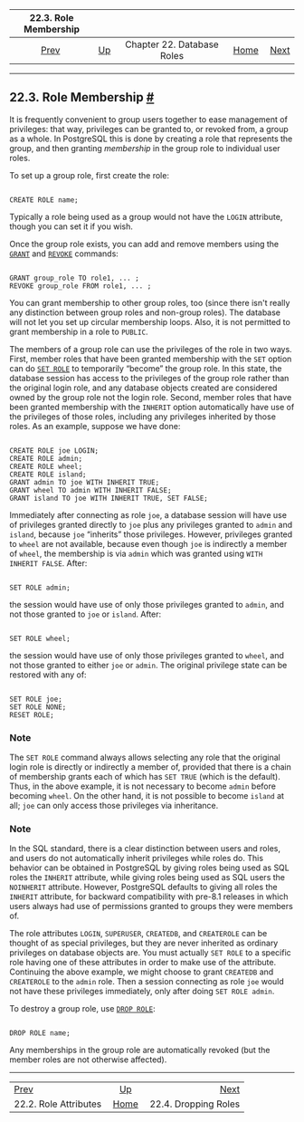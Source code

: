 <!--?xml version="1.0" encoding="UTF-8" standalone="no"?-->

|                 22.3. Role Membership                 |                                                    |                            |                                                       |                                                   |
| :---------------------------------------------------: | :------------------------------------------------- | :------------------------: | ----------------------------------------------------: | ------------------------------------------------: |
| [Prev](role-attributes.html "22.2. Role Attributes")  | [Up](user-manag.html "Chapter 22. Database Roles") | Chapter 22. Database Roles | [Home](index.html "PostgreSQL 17devel Documentation") |  [Next](role-removal.html "22.4. Dropping Roles") |

***

## 22.3. Role Membership [#](#ROLE-MEMBERSHIP)

It is frequently convenient to group users together to ease management of privileges: that way, privileges can be granted to, or revoked from, a group as a whole. In PostgreSQL this is done by creating a role that represents the group, and then granting *membership* in the group role to individual user roles.

To set up a group role, first create the role:

```

CREATE ROLE name;
```

Typically a role being used as a group would not have the `LOGIN` attribute, though you can set it if you wish.

Once the group role exists, you can add and remove members using the [`GRANT`](sql-grant.html "GRANT") and [`REVOKE`](sql-revoke.html "REVOKE") commands:

```

GRANT group_role TO role1, ... ;
REVOKE group_role FROM role1, ... ;
```

You can grant membership to other group roles, too (since there isn't really any distinction between group roles and non-group roles). The database will not let you set up circular membership loops. Also, it is not permitted to grant membership in a role to `PUBLIC`.

The members of a group role can use the privileges of the role in two ways. First, member roles that have been granted membership with the `SET` option can do [`SET ROLE`](sql-set-role.html "SET ROLE") to temporarily “become” the group role. In this state, the database session has access to the privileges of the group role rather than the original login role, and any database objects created are considered owned by the group role not the login role. Second, member roles that have been granted membership with the `INHERIT` option automatically have use of the privileges of those roles, including any privileges inherited by those roles. As an example, suppose we have done:

```

CREATE ROLE joe LOGIN;
CREATE ROLE admin;
CREATE ROLE wheel;
CREATE ROLE island;
GRANT admin TO joe WITH INHERIT TRUE;
GRANT wheel TO admin WITH INHERIT FALSE;
GRANT island TO joe WITH INHERIT TRUE, SET FALSE;
```

Immediately after connecting as role `joe`, a database session will have use of privileges granted directly to `joe` plus any privileges granted to `admin` and `island`, because `joe` “inherits” those privileges. However, privileges granted to `wheel` are not available, because even though `joe` is indirectly a member of `wheel`, the membership is via `admin` which was granted using `WITH INHERIT FALSE`. After:

```

SET ROLE admin;
```

the session would have use of only those privileges granted to `admin`, and not those granted to `joe` or `island`. After:

```

SET ROLE wheel;
```

the session would have use of only those privileges granted to `wheel`, and not those granted to either `joe` or `admin`. The original privilege state can be restored with any of:

```

SET ROLE joe;
SET ROLE NONE;
RESET ROLE;
```

### Note

The `SET ROLE` command always allows selecting any role that the original login role is directly or indirectly a member of, provided that there is a chain of membership grants each of which has `SET TRUE` (which is the default). Thus, in the above example, it is not necessary to become `admin` before becoming `wheel`. On the other hand, it is not possible to become `island` at all; `joe` can only access those privileges via inheritance.

### Note

In the SQL standard, there is a clear distinction between users and roles, and users do not automatically inherit privileges while roles do. This behavior can be obtained in PostgreSQL by giving roles being used as SQL roles the `INHERIT` attribute, while giving roles being used as SQL users the `NOINHERIT` attribute. However, PostgreSQL defaults to giving all roles the `INHERIT` attribute, for backward compatibility with pre-8.1 releases in which users always had use of permissions granted to groups they were members of.

The role attributes `LOGIN`, `SUPERUSER`, `CREATEDB`, and `CREATEROLE` can be thought of as special privileges, but they are never inherited as ordinary privileges on database objects are. You must actually `SET ROLE` to a specific role having one of these attributes in order to make use of the attribute. Continuing the above example, we might choose to grant `CREATEDB` and `CREATEROLE` to the `admin` role. Then a session connecting as role `joe` would not have these privileges immediately, only after doing `SET ROLE admin`.

To destroy a group role, use [`DROP ROLE`](sql-droprole.html "DROP ROLE"):

```

DROP ROLE name;
```

Any memberships in the group role are automatically revoked (but the member roles are not otherwise affected).

***

|                                                       |                                                       |                                                   |
| :---------------------------------------------------- | :---------------------------------------------------: | ------------------------------------------------: |
| [Prev](role-attributes.html "22.2. Role Attributes")  |   [Up](user-manag.html "Chapter 22. Database Roles")  |  [Next](role-removal.html "22.4. Dropping Roles") |
| 22.2. Role Attributes                                 | [Home](index.html "PostgreSQL 17devel Documentation") |                              22.4. Dropping Roles |
